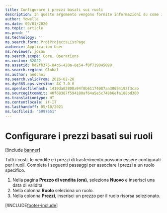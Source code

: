 ```yaml
---
title: Configurare i prezzi basati sui ruoli
description: In questo argomento vengono fornite informazioni su come impostare le dimensioni di determinazione dei prezzi per ruoli specifici.
author: Yowelle
ms.date: 09/01/2020
ms.topic: article
ms.prod: ''
ms.technology: ''
ms.search.form: ProjProjectsListPage
audience: Application User
ms.reviewer: josaw
ms.search.scope: Core, Operations
ms.custom: 82022
ms.assetid: bd2fb375-84c6-428a-8e54-f0f719045898
ms.search.region: Global
ms.author: andchoi
ms.search.validFrom: 2016-02-28
ms.dyn365.ops.version: AX 7.0.0
ms.openlocfilehash: 1410da02800a94f8b61174087aa30694192f3cab
ms.sourcegitcommit: 40f68387f594180af64a5e5c748b6efa188bd300
ms.translationtype: HT
ms.contentlocale: it-IT
ms.lasthandoff: 05/10/2021
ms.locfileid: "5997651"
---
```

# <a name="set-up-role-based-pricing"></a>Configurare i prezzi basati sui ruoli

[!include [banner](../includes/banner.md)]

Tutti i costi, le vendite e i prezzi di trasferimento possono essere configurati per i ruoli. Completa i seguenti passaggi per associare i prezzi a un ruolo specifico.

1. Nella pagina **Prezzo di vendita (ora)**, seleziona **Nuovo** e inserisci una data di validità.
2. Nella colonna **Ruolo** seleziona un ruolo.
3. Nella colonna **Prezzi**, inserisci un prezzo per il ruolo risorsa selezionato.


[!INCLUDE[footer-include](../includes/footer-banner.md)]